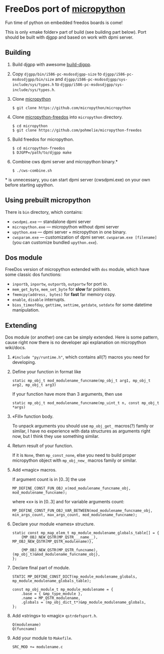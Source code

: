 # FreeDos port of [micropython](https://github.com/micropython/micropython)

Fun time of python on embedded freedos boards is come!

This is only «make folder» part of build (see building part below). Port should be built with djgpp and based on work with dpmi server.

## Building
1. Build djgpp with awesome [build-djgpp](https://github.com/andrewwutw/build-djgpp).
2. Copy `djgpp/bin/i586-pc-msdosdjgpp-size` to `djgpp/i586-pc-msdosdjgpp/bin/size` and `djgpp/i586-pc-msdosdjgpp/sys-include/sys/types.h` to `djgpp/i586-pc-msdosdjgpp/sys-include/sys/types.h`.
3. Clone [micropython](https://github.com/micropython/micropython)
    ```
    $ git clone https://github.com/micropython/micropython
    ```

4. Clone [micropython-freedos](https://github.com/pohmelie/micropython-freedos) into `micropython` directory.
    ```
    $ cd micropython
    $ git clone https://github.com/pohmelie/micropython-freedos
    ```

5. Build freedos for micropython.
    ```
    $ cd micropython-freedos
    $ DJGPP=/path/to/djgpp make
    ```

6. Combine cws dpmi server and micropython binary.*
    ```
    $ ./cws-combine.sh
    ```

\* is unnecessary, you can start dpmi server (cwsdpmi.exe) on your own before starting upython.

## Using prebuilt micropython
There is `bin` directory, which contains:
* `cwsdpmi.exe` — standalone dpmi server
* `micropython.exe` — micropython without dpmi server
* `upython.exe` — dpmi server + micropython in one binary.
* `cwsparam.exe` — customization of dpmi server. `cwsparam.exe [filename]` (you can customize bundled `upython.exe`).

## Dos module
FreeDos version of micropython extended with
`dos` module, which have some classic dos functions:
* `inportb`, `inportw`, `outportb`, `outportw` for port io.
* `mem_get_byte`, `mem_set_byte` for **slow** far pointers.
* `fmemcpy(address, bytes)` for **fast** far memory copy.
* `enable`, `disable` interrupts.
* `bios_timeofday`, `gettime`, `settime`, `getdate`, `setdate` for some datetime manipulation.

## Extending
Dos module (or another) one can be simply extended. Here is some pattern, cause right now there is no developer api explanation on micropython wiki/docs.

1. `#include "py/runtime.h"`, which contains all(?) macros you need for developing.
2. Define your function in format like

    `static mp_obj_t mod_modulename_funcname(mp_obj_t arg1, mp_obj_t arg2, mp_obj_t arg3)`

    If your function have more than 3 arguments, then use

    `static mp_obj_t mod_modulename_funcname(mp_uint_t n, const mp_obj_t *args)`

3. «Fill» function body.

    To unpack arguments you should use `mp_obj_get_` macros(?) family or similar, I have no experience with data structures as arguments right now, but I think they use something similar.

4. Return result of your function.

    If it is `None`, then `mp_const_none`, else you need to build proper micropython object with `mp_obj_new_` macros family or similar.

5. Add «magic» macros.

    If argument count is in [0..3] the use

    `MP_DEFINE_CONST_FUN_OBJ_x(mod_modulename_funcname_obj, mod_modulename_funcname);`

    where «x» is in [0..3] and for variable arguments count:

    `MP_DEFINE_CONST_FUN_OBJ_VAR_BETWEEN(mod_modulename_funcname_obj, min_args_count, max_args_count, mod_modulename_funcname);`

6. Declare your module «names» structure.

    ```
    static const mp_map_elem_t mp_module_modulename_globals_table[] = {
        {MP_OBJ_NEW_QSTR(MP_QSTR___name__), MP_OBJ_NEW_QSTR(MP_QSTR_modulename)},

        {MP_OBJ_NEW_QSTR(MP_QSTR_funcname), (mp_obj_t)&mod_modulename_funcname_obj},
    };
    ```

7. Declare final part of module.

    ```
    STATIC MP_DEFINE_CONST_DICT(mp_module_modulename_globals, mp_module_modulename_globals_table);

    const mp_obj_module_t mp_module_modulename = {
        .base = { &mp_type_module },
        .name = MP_QSTR_modulename,
        .globals = (mp_obj_dict_t*)&mp_module_modulename_globals,
    };
    ```
8. Add «strings» to «magic» `qstrdefsport.h`.

    ```
    Q(modulename)
    Q(funcname)
    ```

9. Add your module to `Makefile`.

    ```
    SRC_MOD += modulename.c
    ```
